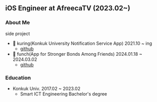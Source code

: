 ## iOS Engineer at AfreecaTV (2023.02~)


### About Me

side project
 - 🔔 kuring(Konkuk University Notification Service App) 2021.10 ~ ing
    - [github](https://github.com/ku-ring/ios-app)
 - 🥊 funch(App for Stronger Bonds Among Friends) 2024.01.18 ~ 2024.03.02
    - [github](https://github.com/Nexters/moyamoya-ios-app)

### Education
 - Konkuk Univ. 2017.02 ~ 2023.02
   - Smart ICT Engineering Bachelor's degree
